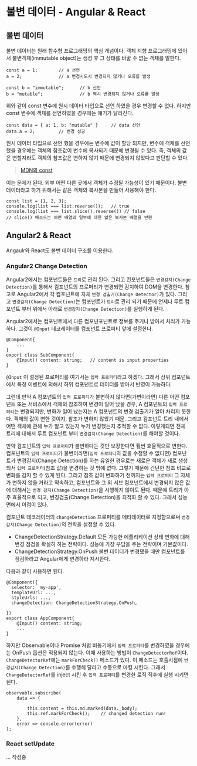 # 불변 데이터 - Angular & React

## 불변 데이터
불변 데이터는 원래 함수형 프로그래밍의 핵심 개념이다. 객체 지향 프로그래밍에 있어서 불변객체(immutable object)는 생성 후 그 상태를 바꿀 수 없는 객체를 말한다.
~~~
const a = 1;        // a 선언
a = 2;              // a 변경시도시 변경되지 않거나 오류를 발생

const b = "immutable";      // b 선언
b = "mutable";              // b 역시 변경되지 않거나 오류를 발생
~~~
위와 같이 const 변수에 원시 데이터 타입으로 선언 하였을 경우 변경할 수 없다. 하지만 const 변수에 객체를 선언하였을 경우에는 얘기가 달라진다.
~~~
const data = { a: 1, b: "mutable" }     // data 선언
data.a = 2;         // 변경 성공
~~~
원시 데이터 타입으로 선언 했을 경우에는 변수에 값이 할당 되지만, 변수에 객체를 선언 했을 경우에는 객체의 참조값이 변수에 복사되기 때문에 변경될 수 있다. 즉, 객체의 값은 변할지라도 객체의 참조값은 변하지 않기 때문에 변경되지 않았다고 판단할 수 있다.
> [MDN의 const](https://developer.mozilla.org/ko/docs/Web/JavaScript/Reference/Statements/const)

이는 문제가 된다. 외부 어떤 다른 곳에서 객체가 수정될 가능성이 있기 때문이다.
불변 데이터라고 하기 위해서는 같은 객체의 복사본을 만들어 사용해야 한다.

~~~
const list = [1, 2, 3];
console.log(list === list.reverse());   // true
console.log(list === list.slice().reverse()) // false
// slice() 메소드는 어떤 배열의 일부에 대한 얇은 복사본 배열을 반환
~~~


## Angular2 & React
Angaulr와 React도 불변 데이터 구조를 이용한다.

### Angular2 Change Detection
Angular2에서는 컴포넌트들은 `트리`로 관리 된다. 그리고 컨포넌트들은 `변경감지(Change Detection)`를 통해서 컴포넌트의 프로퍼티가 변경되면 감지하여 DOM을 변경한다. 참고로 Angular2에서 각 컴포넌트에 자체 `변경 검출기(Change Detector)`가 있다. 그리고 `변경감지(Change Detection)`는 컴포넌트가 `트리`로 관리 되기 때문에 언제나 루트 컴포넌트 부터 위에서 아래로 `변경감지(Change Detection)`를 실행하게 된다.

Angular2에서는 컴포넌트에서 다른 컴포넌포넌트로 정보를 주거나 받아서 처리가 가능하다. 그것이 `@Input` 데코레이터를 컴포넌트 프로퍼티 앞에 설정한다.
~~~
@Component{
    ...
}
export class SubComponent{
    @Input() content: string;   // content is input properties
}
~~~

`@Input` 이 설정된 프로퍼티를 여기서는 `입력 프로퍼티`라고 하겠다. 그래서 상위 컴포넌트에서 특정 이벤트에 의해서 하위 컴포넌트로 데이터를 받아서 반영이 가능하다.

그런데 만약 A 컴포넌트의 `입력 프로퍼티`가 불변하지 않다면(가변이라면) 다른 어떤 컴포넌트 또는 서비스에서 객체의 참조하여 변경이 일어 났을 경우, A 컴포넌트의 `입력 프로퍼티`는 변경되지만, 변화가 일어 났는지는 A 컴포넌트의 변경 검출기가 알아 차리지 못한다. 객체의 값이 변한 것이지, 참조가 변하지 않았기 때문. 그리고 컴포넌트 트리 내에서 어떤 객체에 관해 누가 알고 있는지 누가 변경했는지 추적할 수 없다. 이렇게되면 전체 트리에 대해서 루트 컴포넌트 부터 `변경감지(Change Detection)`를 해야할 것이다.

 만약 컴포넌트의 `입력 프로퍼티`가 불변하다는 것만 보장한다면 훨씬 효율적으로 변한다. 컴포넌트의 `입력 프로퍼티`가 불변이라면(`입력 프로퍼티`의 값을 수정할 수 없다면) 컴포넌트가 변경감지(Change Detection)를 하는 유일한 경우로는 새로운 객체가 새로 생성되서 `입력 프로퍼티`(참조 값)을 변경하는 것 밖에 없다. 그렇기 때문에 간단한 참조 비교로 변화를 감지 할 수 있게 된다. 그리고 참조 값이 변화하기 전까지는 `입력 프로퍼티` 그 자체가 변하지 않을 거라고 약속하고, 컴포넌트와 그 외 서브 컴포넌트에서 변경되지 않은 값에 대해서는 `변경 감지(Change Detection)`을 시행하지 않아도 된다. 때문에 트리가 아주 효율적으로 되고, 변경검출(Change Detection)을 최적화 할 수 있다. 그래서 성능 면에서 이점이 있다.

컴포넌트 데코레이터의 `changeDetection` 프로퍼티를 메타데이터로 지정함으로써 `변경감지(Change Detection)`의 전략을 설정할 수 있다.

 * ChangeDetectionStrategy.Default
    모든 가능한 에플리케이션 상태 변화에 대해 변경 점검을 확실히 하는 전략이다. 성능에 가장 부담을 주는 전략이며 기본값이다.
 * ChangeDetectionStrategy.OnPush
   불변 데이터가 변경됐을 때만 컴포넌트를 점검하라고 Angular에게 변경하라 지시한다.

다음과 같이 사용하면 된다.
~~~
@Component({
  selector: 'my-app',
  templateUrl: ...,
  styleUrls: ...,
  changeDetection: ChangeDetectionStrategy.OnPush,

})
export class AppComponent{
    @Input() content: string;
    ...
}
~~~

하지만 Observable이나 Promise 처럼 비동기에서 `입력 프로퍼티`를 변경하였을 경우에는 OnPush 옵션은 적용되지 않는다. 이때 사용하는 방법이 `ChangeDetectorRef`이다.
`ChangeDetectorRef`에는 `markForCheck()` 메소드가 있다. 이 메소드는 호출시점에 `변경감지(Change Detection)`를 수행해 달라고 수동으로 마킹 시킨다.
그래서 `ChangeDetectorRef`를 inject 시킨 후 `입력 프로퍼티`를 변경한 로직 직후에 실행 시키면 된다.

~~~
observable.subscribe(
    data => {

        this.content = this.md.marked(data._body);
        this.ref.markForCheck();    // changed detection run!
    },
    error => console.error(error)
);
~~~


### React setUpdate
... 작성중
